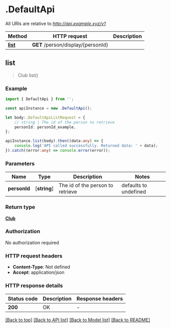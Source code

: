 # .DefaultApi

All URIs are relative to *http://api.example.xyz/v1*

Method | HTTP request | Description
------------- | ------------- | -------------
[**list**](DefaultApi.md#list) | **GET** /person/display/{personId} | 


## **list**
> Club list()


### Example


```typescript
import { DefaultApi } from '';

const apiInstance = new .DefaultApi();

let body:.DefaultApiListRequest = {
    // string | The id of the person to retrieve
    personId: personId_example,
};

apiInstance.list(body).then((data:any) => {
    console.log('API called successfully. Returned data: ' + data);
}).catch((error:any) => console.error(error));
```


### Parameters

Name | Type | Description  | Notes
------------- | ------------- | ------------- | -------------
 **personId** | [**string**] | The id of the person to retrieve | defaults to undefined


### Return type

[**Club**](Club.md)

### Authorization

No authorization required

### HTTP request headers

- **Content-Type**: Not defined
- **Accept**: application/json


### HTTP response details
| Status code | Description | Response headers |
|-------------|-------------|------------------|
**200** | OK |  -  |

[[Back to top]](#) [[Back to API list]](README.md#documentation-for-api-endpoints) [[Back to Model list]](README.md#documentation-for-models) [[Back to README]](README.md)


